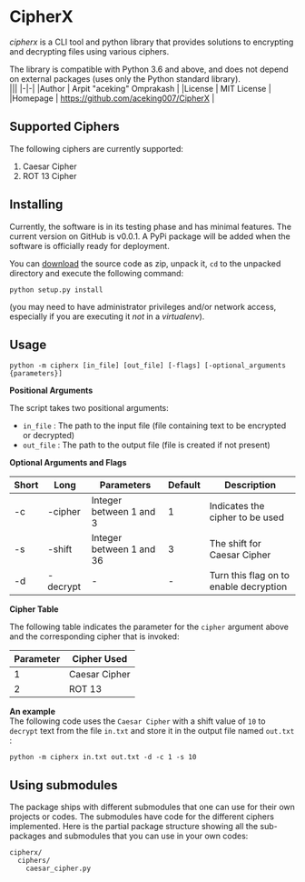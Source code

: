 # CipherX
*cipherx* is a CLI tool and python library that provides solutions to encrypting and decrypting files using various ciphers.

The library is compatible with Python 3.6 and above, and does not depend on external packages (uses only the Python standard library).  
|||
|-|-|
|Author   | Arpit "aceking" Omprakash             |
|License  | MIT License                           |
|Homepage | https://github.com/aceking007/CipherX |

## Supported Ciphers

The following ciphers are currently supported:
1. Caesar Cipher
2. ROT 13 Cipher

## Installing
<!--
The easiest way to install the library is to execute (possibly in a virtualenv) the command:  

```
pip install cipherx
```

(note that you need network access to do it this way; if you do not have the *pip* tool installed - see: https://pip.pypa.io/en/latest/installing.html)
-->

Currently, the software is in its testing phase and has minimal features. The current version on GitHub is v0.0.1. A PyPi package will be added when the software is officially ready for deployment.

You can [download](https://github.com/aceking007/CipherX) the source code as zip, unpack it, `cd` to the unpacked directory and execute the following command:

```
python setup.py install
```

(you may need to have administrator privileges and/or network access, especially if you are executing it *not* in a *virtualenv*).

## Usage

```
python -m cipherx [in_file] [out_file] [-flags] [-optional_arguments {parameters}]
```

**Positional Arguments**  

The script takes two positional arguments:
- `in_file` : The path to the input file (file containing text to be encrypted or decrypted)
- `out_file` : The path to the output file (file is created if not present)

**Optional Arguments and Flags**  

| Short | Long    | Parameters  | Default | Description |
|-------|---------|-------------|---------|-------------|
| -c    | -cipher | Integer between 1 and 3 | 1 | Indicates the cipher to be used |
| -s    | -shift  | Integer between 1 and 36 | 3 | The shift for Caesar Cipher |
| -d    | -decrypt| - | - | Turn this flag on to enable decryption |

**Cipher Table**

The following table indicates the parameter for the `cipher` argument above and the corresponding cipher that is invoked:

| Parameter | Cipher Used |
|-----------|-------------|
| 1 | Caesar Cipher|
| 2 | ROT 13 |

**An example**  
The following code uses the `Caesar Cipher` with a shift value of `10` to `decrypt` text from the file `in.txt` and store it in the output file named `out.txt` :

```
python -m cipherx in.txt out.txt -d -c 1 -s 10
```

## Using submodules

The package ships with different submodules that one can use for their own projects or codes. The submodules have code for the different ciphers implemented. Here is the partial package structure showing all the sub-packages and submodules that you can use in your own codes:

```
cipherx/
  ciphers/
    caesar_cipher.py
```
